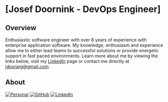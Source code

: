# [Josef Doornink - DevOps Engineer]

## Overview
Enthusiastic software engineer with over 6 years of experience with enterprise application software.
My knowledge, enthusiasm and experience allow me to either lead teams to successful solutions or provide energetic support in fast paced environments.
Learn more about me by viewing the links below, visit my [LinkedIn](https://www.linkedin.com/in/josefdoornink/) page or contact me directly at jdoorarg@gmail.com.
## About

[![Personal](https://img.shields.io/badge/license-MIT-blue.svg)](https://jdoornink.github.io/)
[![GitHub](https://img.shields.io/npm/v/startbootstrap-freelancer.svg)](https://github.com/JDoornink)
[![LinkedIn](https://www.linkedin.com/in/josefdoornink/)](https://travis-ci.org/BlackrockDigital/startbootstrap-freelancer)

